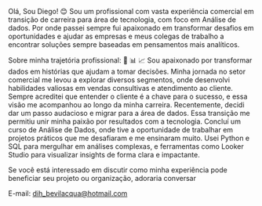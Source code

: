 Olá, Sou Diego! 😊
Sou um profissional com vasta experiência comercial em transição de carreira para área de tecnologia, com foco em Análise de dados. Por onde passei sempre fui apaixonado em transformar desafios em oportunidades e ajudar as empresas e meus colegas de trabalho a encontrar soluções sempre baseadas em pensamentos mais analíticos.

Sobre minha trajetória profissional: 💼 📊 📈
Sou apaixonado por transformar dados em histórias que ajudam a tomar decisões. Minha jornada no setor comercial me levou a explorar diversos segmentos, onde desenvolvi habilidades valiosas em vendas consultivas e atendimento ao cliente. Sempre acreditei que entender o cliente é a chave para o sucesso, e essa visão me acompanhou ao longo da minha carreira.
Recentemente, decidi dar um passo audacioso e migrar para a área de dados. Essa transição me permitiu unir minha paixão por resultados com a tecnologia. Concluí um curso de Análise de Dados, onde tive a oportunidade de trabalhar em projetos práticos que me desafiaram e me ensinaram muito. Usei Python e SQL para mergulhar em análises complexas, e ferramentas como Looker Studio para visualizar insights de forma clara e impactante.

 
Se você está interessado em discutir como minha experiência pode beneficiar seu projeto ou organização, adoraria conversar

E-mail: dih_bevilacqua@hotmail.com
<!---
DiBevilacqua/DiBevilacqua is a ✨ special ✨ repository because its `README.md` (this file) appears on your GitHub profile.
You can click the Preview link to take a look at your changes.
--->

